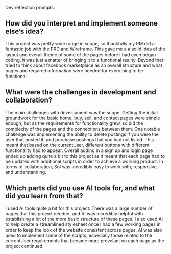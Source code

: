 
Dev reflection prompts:

## How did you interpret and implement someone else’s idea? 
This project was pretty wide range in scope, so thankfully my PM did a fantastic job with the PRD and Wireframe. This gave me a a solid idea of the layput and overall theme of some of the pages before I had even began coding, it was just a matter of bringing it to a functional reality. Beyond that I tried to think about facebook marketplace as an overall structure and what pages and required information were needed for everything to be functional.

## What were the challenges in development and collaboration?
The main challenges with development was the scope. Getting the initial groundwork for the basic home, buy, sell, and contact pages were simple enough, but as the requirements for functionality grew, so did the complexity of the pages and the connections between them. One notable challenge was implementing the ability to delete postings if you were the user that posted it, and purchase postings that you had not listed. This meant that based on the currentUser, different buttons with different functionality had to appear. Overall adding in a sign up and login page ended up adding quite a bit to this project as it meant that each page had to be updated with additional scripts in order to achieve a working product. In terms of collaboration, Sol was incredibly easy to work with, responsive, and understanding.

## Which parts did you use AI tools for, and what did you learn from that?
I used AI tools quite a bit for this project. There was a large number of pages that this project needed, and AI was incredibly helpful with establishing a lot of the more basic structure of these pages. I also used AI to help create a streamlined stylesheet once I had a few working pages in order to keep the look of the website consistent across pages. AI was also used to implement some of the scripts, especially those related to the currentUser requirements that became more prevelant on each page as the project continued.